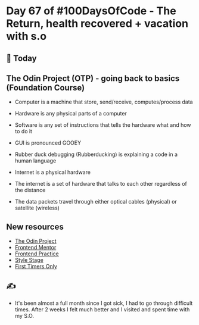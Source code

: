 # Day 67 of #100DaysOfCode - The Return, health recovered + vacation with s.o

## 📖 Today

## The Odin Project (OTP) - going back to basics (Foundation Course)

- Computer is a machine that store, send/receive, computes/process data
- Hardware is any physical parts of a computer
- Software is any set of instructions that tells the hardware what and how to do it
- GUI is pronounced GOOEY

- Rubber duck debugging (Rubberducking) is explaining a code in a human language

- Internet is a physical hardware
- The internet is a set of hardware that talks to each other regardless of the distance
- The data packets travel through either optical cables (physical) or satellite (wireless)

## New resources

- [The Odin Project](https://www.theodinproject.com)
- [Frontend Mentor](https://www.frontendmentor.io/)
- [Frontend Practice](https://www.frontendpractice.com/)
- [Style Stage](https://stylestage.dev/)
- [First Timers Only](https://www.firsttimersonly.com/)

## ✍

- It's been almost a full month since I got sick, I had to go through difficult times. After 2 weeks I felt much better and I visited and spent time with my S.O.
